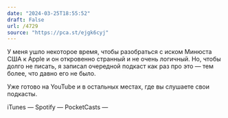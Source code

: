 ```yaml
---
date: "2024-03-25T18:55:52"
draft: False
url: /4729
source: "https://pca.st/ejgk6cyj"
---
```


У меня ушло некоторое время, чтобы разобраться с иском Минюста США к Apple и он откровенно странный и не очень логичный. Но, чтобы долго не писать, я записал очередной подкаст как раз про это — тем более, что давно его не было.

Уже готово на YouTube и в остальных местах, где вы слушаете свои подкасты.




iTunes — 
Spotify — 
PocketCasts —
